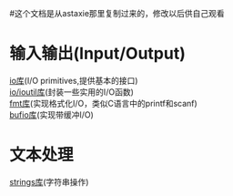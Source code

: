 #这个文档是从astaxie那里复制过来的，修改以后供自己观看

# 输入输出(Input/Output)
[io库](https://github.com/iteny/gopkg/tree/master/io "点击进入")(I/O primitives,提供基本的接口)<br>
[io/ioutil库](https://github.com/iteny/gopkg/tree/master/io/ioutil "点击进入")(封装一些实用的I/O函数)<br>
[fmt库](https://github.com/iteny/gopkg/tree/master/fmt "点击进入")(实现格式化I/O，类似C语言中的printf和scanf)<br>
[bufio库](https://github.com/iteny/gopkg/tree/master/bufio "点击进入")(实现带缓冲I/O)<br>

# 文本处理
[strings库](https://github.com/iteny/gopkg/tree/master/strings "点击进入")(字符串操作)<br>
